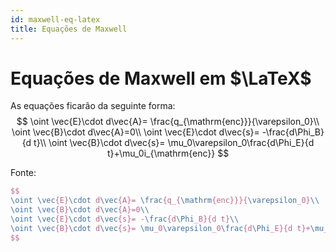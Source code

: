 ```yaml
---
id: maxwell-eq-latex
title: Equações de Maxwell
---
```


# Equações de Maxwell em $\LaTeX$
As equações ficarão da seguinte forma:
$$
\oint \vec{E}\cdot d\vec{A}= \frac{q_{\mathrm{enc}}}{\varepsilon_0}\\
\oint \vec{B}\cdot d\vec{A}=0\\
\oint \vec{E}\cdot d\vec{s}= -\frac{d\Phi_B}{d t}\\
\oint \vec{B}\cdot d\vec{s}= \mu_0\varepsilon_0\frac{d\Phi_E}{d t}+\mu_0i_{\mathrm{enc}}
$$

Fonte:
~~~latex
$$
\oint \vec{E}\cdot d\vec{A}= \frac{q_{\mathrm{enc}}}{\varepsilon_0}\\
\oint \vec{B}\cdot d\vec{A}=0\\
\oint \vec{E}\cdot d\vec{s}= -\frac{d\Phi_B}{d t}\\
\oint \vec{B}\cdot d\vec{s}= \mu_0\varepsilon_0\frac{d\Phi_E}{d t}+\mu_0i_{\mathrm{enc}}
$$
~~~